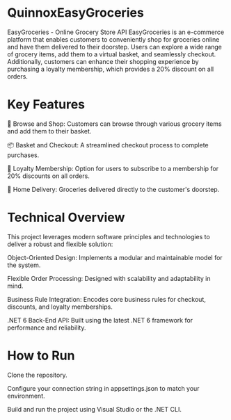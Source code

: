 # QuinnoxEasyGroceries

EasyGroceries - Online Grocery Store API
EasyGroceries is an e-commerce platform that enables customers to conveniently shop for groceries online and have them delivered to their doorstep. 
Users can explore a wide range of grocery items, add them to a virtual basket, and seamlessly checkout. Additionally, customers can enhance their shopping experience by purchasing a loyalty membership, which provides a 20% discount on all orders.

# Key Features
🛒 Browse and Shop: Customers can browse through various grocery items and add them to their basket.

📦 Basket and Checkout: A streamlined checkout process to complete purchases.

🎉 Loyalty Membership: Option for users to subscribe to a membership for 20% discounts on all orders.

🚚 Home Delivery: Groceries delivered directly to the customer's doorstep.

# Technical Overview
This project leverages modern software principles and technologies to deliver a robust and flexible solution:

Object-Oriented Design: Implements a modular and maintainable model for the system.

Flexible Order Processing: Designed with scalability and adaptability in mind.

Business Rule Integration: Encodes core business rules for checkout, discounts, and loyalty memberships.

.NET 6 Back-End API: Built using the latest .NET 6 framework for performance and reliability.

# How to Run
Clone the repository.

Configure your connection string in appsettings.json to match your environment.

Build and run the project using Visual Studio or the .NET CLI.
